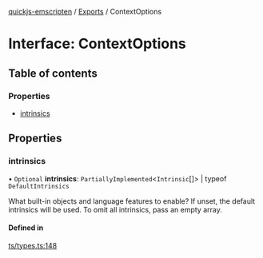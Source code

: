 [quickjs-emscripten](../README.md) / [Exports](../modules.md) / ContextOptions

# Interface: ContextOptions

## Table of contents

### Properties

- [intrinsics](ContextOptions.md#intrinsics)

## Properties

### intrinsics

• `Optional` **intrinsics**: `PartiallyImplemented`<`Intrinsic`[]\> \| typeof `DefaultIntrinsics`

What built-in objects and language features to enable?
If unset, the default intrinsics will be used.
To omit all intrinsics, pass an empty array.

#### Defined in

[ts/types.ts:148](https://github.com/justjake/quickjs-emscripten/blob/master/ts/types.ts#L148)
